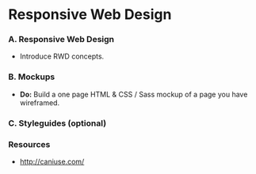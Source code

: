 Responsive Web Design
=====================

### A. Responsive Web Design

* Introduce RWD concepts.

### B. Mockups

* __Do:__ Build a one page HTML & CSS / Sass mockup of a page you have wireframed.

### C. Styleguides (optional)

### Resources

* http://caniuse.com/
